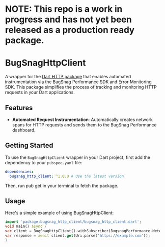 # NOTE: This repo is a work in progress and has not yet been released as a production ready package.

# BugSnagHttpClient

A wrapper for the [Dart HTTP package](https://pub.dev/packages/http) that enables automated instrumentation via the BugSnag Performance SDK and Error Monitoring SDK. This package simplifies the process of tracking and monitoring HTTP requests in your Dart applications.

## Features

- **Automated Request Instrumentation**: Automatically creates network spans for HTTP requests and sends them to the BugSnag Performance dashboard.

## Getting Started

To use the `BugSnagHttpClient` wrapper in your Dart project, first add the dependency to your `pubspec.yaml` file:

```yaml
dependencies:
  bugsnag_http_client: ^1.0.0 # Use the latest version
```

Then, run pub get in your terminal to fetch the package.

## Usage
Here's a simple example of using BugSnagHttpClient:

```dart
import 'package:bugsnag_http_client/bugsnag_http_client.dart';
void main() async {
var client = BugSnagHttpClient().withSubscriber(BugsnagPerformance.NetworkInstrumentation);
var response = await client.get(Uri.parse('https://example.com'));
}
```
